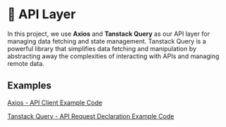# 📡 API Layer

In this project, we use **Axios** and **Tanstack Query** as our API layer for managing data fetching and state management. Tanstack Query is a powerful library that simplifies data fetching and manipulation by abstracting away the complexities of interacting with APIs and managing remote data.

## Examples

[Axios - API Client Example Code](../src/lib/axios.ts)

[Tanstack Query - API Request Declaration Example Code](../src/features/astronaut/api/getAstronauts.ts)
